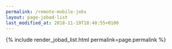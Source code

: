 ```yaml
---
permalink: /remote-mobile-jobs
layout: page-jobad-list
last_modified_at: 2018-11-19T18:48:55+0100
---
```

{% include render_jobad_list.html permalink=page.permalink %}
